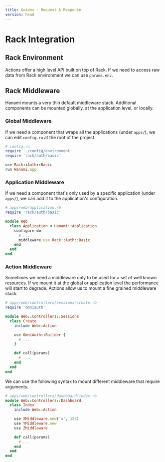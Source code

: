 ```yaml
---
title: Guides - Request & Response
version: head
---
```


# Rack Integration

## Rack Environment

Actions offer a high level API built on top of Rack.
If we need to access raw data from Rack environment we can use `params.env`.

## Rack Middleware

Hanami mounts a very thin default middleware stack.
Additional components can be mounted globally, at the application level, or locally.

### Global Middleware

If we need a component that wraps all the applications (under `apps/`), we can edit `config.ru` at the root of the project.

```ruby
# config.ru
require './config/environment'
require 'rack/auth/basic'

use Rack::Auth::Basic
run Hanami.app
```

### Application Middleware

If we need a component that's only used by a specific application (under `apps/`), we can add it to the application's configuration.

```ruby
# apps/web/application.rb
require 'rack/auth/basic'

module Web
  class Application < Hanami::Application
    configure do
      # ...
      middleware.use Rack::Auth::Basic
    end
  end
end
```

### Action Middleware

Sometimes we need a middleware only to be used for a set of well known resources.
If we mount it at the global or application level the performance will start to degrade.
Actions allow us to mount a fine grained middleware stack.

```ruby
# apps/web/controllers/sessions/create.rb
require 'omniauth'

module Web::Controllers::Sessions
  class Create
    include Web::Action

    use OmniAuth::Builder {
      # ...
    }

    def call(params)
      # ...
    end
  end
end
```

We can use the following syntax to mount different middleware that require arguments.

```ruby
# apps/web/controllers/dashboard/index.rb
module Web::Controllers::Dashboard
  class Index
    include Web::Action

    use XMiddleware.new('x', 123)
    use YMiddleware.new
    use ZMiddleware

    def call(params)
      # ...
    end
  end
end
```
